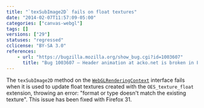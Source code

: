 ```yaml
---
title: "`texSubImage2D` fails on float textures"
date: "2014-02-07T11:57:09-05:00"
categories: ["canvas-webgl"]
tags: []
versions: ["29"]
statuses: "regressed"
cclicense: "BY-SA 3.0"
references:
    - url: "https://bugzilla.mozilla.org/show_bug.cgi?id=1003607"
      title: "Bug 1003607 – Header animation at acko.net is broken in FF 29 and above."
---
```

The `texSubImage2D` method on the [`WebGLRenderingContext`](https://developer.mozilla.org/docs/Web/API/WebGLRenderingContext) interface fails when it is used to update float textures created with the `OES_texture_float` extension, throwing an error: "format or type doesn't match the existing texture". This issue has been fixed with Firefox 31.
